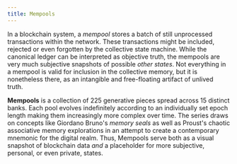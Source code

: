 ```yaml
---
title: Mempools
---
```

In a blockchain system, a _mempool_ stores a batch of still unprocessed transactions within the network. These transactions might be included, rejected or even forgotten by the collective state machine. While the canonical ledger can be interpreted as objective truth, the mempools are very much subjective snapshots of possible _other states_. Not everything in a mempool is valid for inclusion in the collective memory, but it is nonetheless there, as an intangible and free-floating artifact of unlived truth.

__Mempools__ is a collection of 225 generative pieces spread across 15 distinct banks. Each pool evolves indefinitely according to an individually set epoch length making them increasingly more complex over time. The series draws on concepts like Giordano Bruno's _memory seals_ as well as Proust's chaotic associative memory explorations in an attempt to create a contemporary mnemonic for the digital realm. Thus, Mempools serve both as a visual snapshot of blockchain data _and_ a placeholder for more subjective, personal, or even private, states.